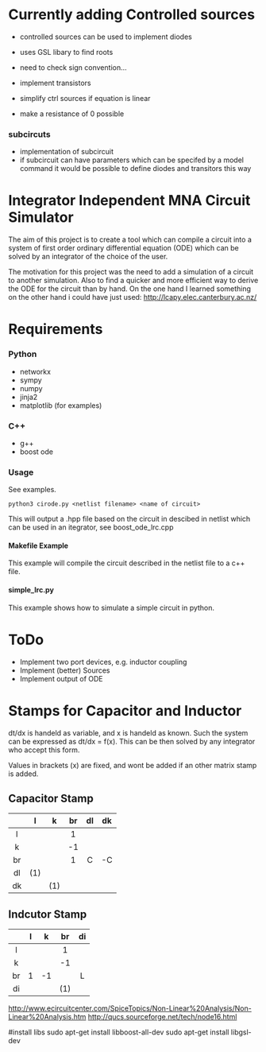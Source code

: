 # Currently adding Controlled sources
- controlled sources can be used to implement diodes
- uses GSL libary to find roots

- need to check sign convention...

- implement transistors
- simplify ctrl sources if equation is linear
- make a resistance of 0 possible

### subcircuts
- implementation of subcircuit
- if subcircuit can have parameters which can be specifed by a model command
it would be possible to define diodes and transitors this way


# Integrator Independent MNA Circuit Simulator
The aim of this project is to create a tool which can compile a circuit into a system of first
order ordinary differential equation (ODE) which can be solved by an integrator of the choice of the user.

The motivation for this project was the need to add a simulation of a circuit to another simulation. Also to find a quicker and more efficient way to derive the ODE for the circuit than by hand.
On the one hand I learned something on the other hand i could have just used: http://lcapy.elec.canterbury.ac.nz/

# Requirements 
### Python
- networkx
- sympy
- numpy
- jinja2
- matplotlib (for examples)

### C++
- g++
- boost ode

### Usage
See examples.
```
python3 cirode.py <netlist filename> <name of circuit>
```
This will output a <name of circuit>.hpp file based on the circuit in descibed in netlist which can be used in an itegrator, see boost_ode_lrc.cpp

#### Makefile Example
This example will compile the circuit described in the netlist file to a c++ file.


#### simple_lrc.py
This example shows how to simulate a simple circuit in python.

# ToDo
- Implement two port devices, e.g. inductor coupling
- Implement (better) Sources
- Implement output of ODE



# Stamps for Capacitor and Inductor
dt/dx is handeld as variable, and x is handeld as known. Such the system can be expressed
as dt/dx = f(x). This can be then solved by any integrator who accept this form.

Values in brackets (x) are fixed, and wont be added if an other matrix stamp is added.

## Capacitor Stamp

|    | l | k | br | dl | dk |
|:--:|:-:|:-:|:--:|:--:|:--:|
| l  |   |   | 1  |    |    |
| k  |   |   | -1 |    |    |
| br |   |   | 1  | C  | -C |
| dl |(1)|   |    |    |    |
| dk |   |(1)|    |    |    |


## Indcutor Stamp

|    | l | k  | br  | di |
|:--:|:-:|:--:|:---:|:--:|
| l  |   |    | 1   |    |
| k  |   |    | -1  |    |
| br | 1 | -1 |     | L  |
| di |   |    | (1) |    |


http://www.ecircuitcenter.com/SpiceTopics/Non-Linear%20Analysis/Non-Linear%20Analysis.htm
http://qucs.sourceforge.net/tech/node16.html


#install libs
sudo apt-get install libboost-all-dev
sudo apt-get install libgsl-dev